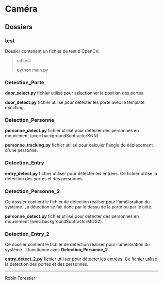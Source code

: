 # Caméra #

## Dossiers ##

### test ###

Dossier contenant un fichier de test d'OpenCV.
> cd test
> 
> python main.py

### Detection_Porte ###

**door_select.py** fichier utilisé pour sélectionner la position des portes.

**door_detect.py** fichier utilisé pour détecter les porte avec le template matching.

### Detection_Personne ##

**personne_detect.py** fichier utilisé pour détecter des personnes en mouvement (avec backgroundSubtractorKNN).

**personne_tracking.py** fichier utilisé pour calculer l'angle de déplacement d'une personne.

### Detection_Entry ###

**entry_detect.py** fichier utiliser pour détecter les entrées. Ce fichier utilise la detection des portes et des 
personnes.

### Detection_Personne_2 ###

Ce dossier contient le fichier de détection réaliser pour l'amélioration du système.
La détection se fait donc par le dessu de la porte ou par le côté.

**personne_detect.py** fichier utilisé pour détecter des personnes en mouvement (avec backgroundSubtractorMOG2).

### Detection_Entry_2 ###

Ce dossier contient le fichier de détection réaliser pour l'amélioration du système.
Il fonctionne avec **Detection_Personne_2**.

**entry_detect_2.py** fichier utiliser pour détecter les entrées. Ce fichier utilise la detection des portes et des
personnes.

---

Robin Forestier